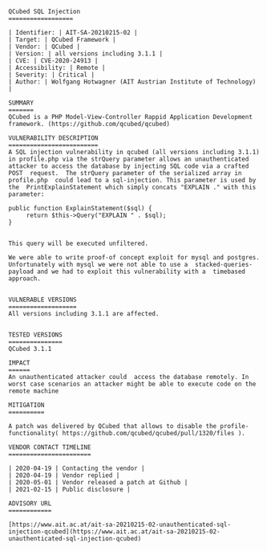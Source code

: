     QCubed SQL Injection
    ==================

    | Identifier: | AIT-SA-20210215-02 |
    | Target: | QCubed Framework |
    | Vendor: | QCubed |
    | Version: | all versions including 3.1.1 |
    | CVE: | CVE-2020-24913 |
    | Accessibility: | Remote |
    | Severity: | Critical |
    | Author: | Wolfgang Hotwagner (AIT Austrian Institute of Technology) |

    SUMMARY
    =======
    QCubed is a PHP Model-View-Controller Rappid Application Development framework. (https://github.com/qcubed/qcubed)

    VULNERABILITY DESCRIPTION
    =========================
    A SQL injection vulnerability in qcubed (all versions including 3.1.1)  in profile.php via the strQuery parameter allows an unauthenticated  attacker to access the database by injecting SQL code via a crafted POST  request.  The strQuery parameter of the serialized array in profile.php  could lead to a sql-injection. This parameter is used by the  PrintExplainStatement which simply concats "EXPLAIN ." with this  parameter:

    public function ExplainStatement($sql) {
         return $this->Query("EXPLAIN " . $sql);
    }


    This query will be executed unfiltered.

    We were able to write proof-of concept exploit for mysql and postgres.  Unfortunately with mysql we were not able to use a  stacked-queries-payload and we had to exploit this vulnerability with a  timebased approach.


    VULNERABLE VERSIONS
    ===================
    All versions including 3.1.1 are affected.


    TESTED VERSIONS
    ===============
    QCubed 3.1.1

    IMPACT
    ======
    An unauthenticated attacker could  access the database remotely. In  worst case scenarios an attacker might be able to execute code on the  remote machine

    MITIGATION
    ==========

    A patch was delivered by QCubed that allows to disable the profile-functionality( https://github.com/qcubed/qcubed/pull/1320/files ).

    VENDOR CONTACT TIMELINE
    =======================

    | 2020-04-19 | Contacting the vendor |
    | 2020-04-19 | Vendor replied |
    | 2020-05-01 | Vendor released a patch at Github |
    | 2021-02-15 | Public disclosure |

    ADVISORY URL
    ============

    [https://www.ait.ac.at/ait-sa-20210215-02-unauthenticated-sql-injection-qcubed](https://www.ait.ac.at/ait-sa-20210215-02-unauthenticated-sql-injection-qcubed)